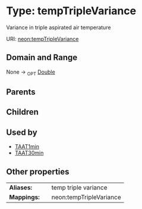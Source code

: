 
# Type: tempTripleVariance


Variance in triple aspirated air temperature

URI: [neon:tempTripleVariance](https://data.neonscience.org/tempTripleVariance)


## Domain and Range

None ->  <sub>OPT</sub> [Double](types/Double.md)

## Parents


## Children


## Used by

 * [TAAT1min](TAAT1min.md)
 * [TAAT30min](TAAT30min.md)

## Other properties

|  |  |  |
| --- | --- | --- |
| **Aliases:** | | temp triple variance |
| **Mappings:** | | neon:tempTripleVariance |

